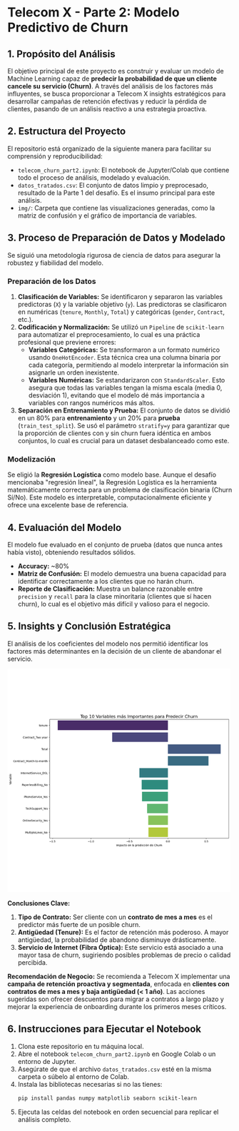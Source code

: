 # Telecom X - Parte 2: Modelo Predictivo de Churn

## 1. Propósito del Análisis

El objetivo principal de este proyecto es construir y evaluar un modelo de Machine Learning capaz de **predecir la probabilidad de que un cliente cancele su servicio (Churn)**. A través del análisis de los factores más influyentes, se busca proporcionar a Telecom X insights estratégicos para desarrollar campañas de retención efectivas y reducir la pérdida de clientes, pasando de un análisis reactivo a una estrategia proactiva.

## 2. Estructura del Proyecto

El repositorio está organizado de la siguiente manera para facilitar su comprensión y reproducibilidad:
- `telecom_churn_part2.ipynb`: El notebook de Jupyter/Colab que contiene todo el proceso de análisis, modelado y evaluación.
- `datos_tratados.csv`: El conjunto de datos limpio y preprocesado, resultado de la Parte 1 del desafío. Es el insumo principal para este análisis.
- `img/`: Carpeta que contiene las visualizaciones generadas, como la matriz de confusión y el gráfico de importancia de variables.

## 3. Proceso de Preparación de Datos y Modelado

Se siguió una metodología rigurosa de ciencia de datos para asegurar la robustez y fiabilidad del modelo.

### Preparación de los Datos
1.  **Clasificación de Variables:** Se identificaron y separaron las variables predictoras (`X`) y la variable objetivo (`y`). Las predictoras se clasificaron en numéricas (`tenure`, `Monthly`, `Total`) y categóricas (`gender`, `Contract`, etc.).
2.  **Codificación y Normalización:** Se utilizó un `Pipeline` de `scikit-learn` para automatizar el preprocesamiento, lo cual es una práctica profesional que previene errores:
    - **Variables Categóricas:** Se transformaron a un formato numérico usando `OneHotEncoder`. Esta técnica crea una columna binaria por cada categoría, permitiendo al modelo interpretar la información sin asignarle un orden inexistente.
    - **Variables Numéricas:** Se estandarizaron con `StandardScaler`. Esto asegura que todas las variables tengan la misma escala (media 0, desviación 1), evitando que el modelo dé más importancia a variables con rangos numéricos más altos.
3.  **Separación en Entrenamiento y Prueba:** El conjunto de datos se dividió en un 80% para **entrenamiento** y un 20% para **prueba** (`train_test_split`). Se usó el parámetro `stratify=y` para garantizar que la proporción de clientes con y sin churn fuera idéntica en ambos conjuntos, lo cual es crucial para un dataset desbalanceado como este.

### Modelización
Se eligió la **Regresión Logística** como modelo base. Aunque el desafío mencionaba "regresión lineal", la Regresión Logística es la herramienta matemáticamente correcta para un problema de clasificación binaria (Churn Sí/No). Este modelo es interpretable, computacionalmente eficiente y ofrece una excelente base de referencia.

## 4. Evaluación del Modelo

El modelo fue evaluado en el conjunto de prueba (datos que nunca antes había visto), obteniendo resultados sólidos.

- **Accuracy:** ~80%
- **Matriz de Confusión:** El modelo demuestra una buena capacidad para identificar correctamente a los clientes que no harán churn.
- **Reporte de Clasificación:** Muestra un balance razonable entre `precision` y `recall` para la clase minoritaria (clientes que sí hacen churn), lo cual es el objetivo más difícil y valioso para el negocio.

## 5. Insights y Conclusión Estratégica

El análisis de los coeficientes del modelo nos permitió identificar los factores más determinantes en la decisión de un cliente de abandonar el servicio.

![Importancia de Variables](img/importancia_variables.png)

**Conclusiones Clave:**
1.  **Tipo de Contrato:** Ser cliente con un **contrato de mes a mes** es el predictor más fuerte de un posible churn.
2.  **Antigüedad (Tenure):** Es el factor de retención más poderoso. A mayor antigüedad, la probabilidad de abandono disminuye drásticamente.
3.  **Servicio de Internet (Fibra Óptica):** Este servicio está asociado a una mayor tasa de churn, sugiriendo posibles problemas de precio o calidad percibida.

**Recomendación de Negocio:**
Se recomienda a Telecom X implementar una **campaña de retención proactiva y segmentada**, enfocada en **clientes con contratos de mes a mes y baja antigüedad (< 1 año)**. Las acciones sugeridas son ofrecer descuentos para migrar a contratos a largo plazo y mejorar la experiencia de onboarding durante los primeros meses críticos.

## 6. Instrucciones para Ejecutar el Notebook

1.  Clona este repositorio en tu máquina local.
2.  Abre el notebook `telecom_churn_part2.ipynb` en Google Colab o un entorno de Jupyter.
3.  Asegúrate de que el archivo `datos_tratados.csv` esté en la misma carpeta o súbelo al entorno de Colab.
4.  Instala las bibliotecas necesarias si no las tienes:
    ```bash
    pip install pandas numpy matplotlib seaborn scikit-learn
    ```
5.  Ejecuta las celdas del notebook en orden secuencial para replicar el análisis completo.